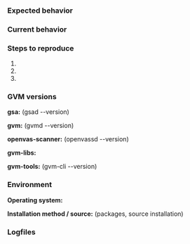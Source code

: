 <!--
If reporting an issue please try to provide the information asked below.

Before reporting an issue please:

1. make sure that you're using the latest published GVM components for the
   release you are using: https://community.greenbone.net/t/about-the-source-edition-gse-category/176.
2. check the list of issues whether it isn't already reported.
3. be aware that this is not a support forum. If your issue is more a question
   than a bug report, please use https://community.greenbone.net/c/gmp instead.
-->

### Expected behavior

### Current behavior

### Steps to reproduce
1.
2.
3.

### GVM versions
**gsa:** (gsad --version)

**gvm:** (gvmd --version)

**openvas-scanner:** (openvassd --version)

**gvm-libs:**

**gvm-tools:** (gvm-cli --version)

### Environment
**Operating system:**

**Installation method / source:** (packages, source installation)

### Logfiles

<!-- in most cases you'll find the logs in /var/log/gvm/ -->

```

```